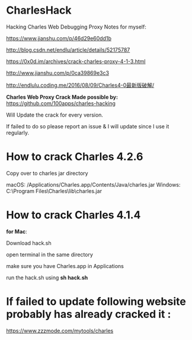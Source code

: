 # CharlesHack
Hacking Charles Web Debugging Proxy
Notes for myself:

https://www.jianshu.com/p/46d29e60dd1b

http://blog.csdn.net/endlu/article/details/52175787

https://0x0d.im/archives/crack-charles-proxy-4-1-3.html

http://www.jianshu.com/p/0ca39869e3c3

http://endlulu.coding.me/2016/08/09/Charles4-0最新版破解/

<b>Charles Web Proxy Crack Made possible by:</b>
https://github.com/100apps/charles-hacking

Will Update the crack for every version.

If failed to do so please report an issue &
I will update since I use it regularly.

<h1>How to crack Charles 4.2.6</h1>
Copy over to charles jar directory

macOS: /Applications/Charles.app/Contents/Java/charles.jar
Windows: C:\Program Files\Charles\lib\charles.jar

<h1>How to crack Charles 4.1.4</h1>
<b> for Mac</b>:

Download hack.sh

open terminal in the same directory

make sure you have Charles.app in Applications

run the hack.sh using <b>sh hack.sh</b>

<h1>If failed to update following website probably has already cracked it :</h1>

<a href="https://www.zzzmode.com/mytools/charles">https://www.zzzmode.com/mytools/charles</a>
